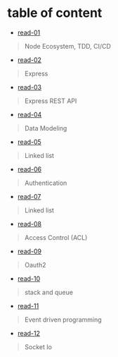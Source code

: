 # table of content

* [read-01](https://motasemalsqoor.github.io/reading-notes/401/read-1) 
> Node Ecosystem, TDD, CI/CD

* [read-02](https://motasemalsqoor.github.io/reading-notes/401/read-2) 
> Express

* [read-03](https://motasemalsqoor.github.io/reading-notes/401/read-3) 
> Express REST API

* [read-04](https://motasemalsqoor.github.io/reading-notes/401/read-4) 
> Data Modeling

* [read-05](https://motasemalsqoor.github.io/reading-notes/401/read-5) 
> Linked list

* [read-06](https://motasemalsqoor.github.io/reading-notes/401/read-6) 
> Authentication

* [read-07](https://motasemalsqoor.github.io/reading-notes/401/read-7) 
> Linked list

* [read-08](https://motasemalsqoor.github.io/reading-notes/401/read-8) 
> Access Control (ACL)

* [read-09](https://motasemalsqoor.github.io/reading-notes/401/read-9) 
> Oauth2

* [read-10](https://motasemalsqoor.github.io/reading-notes/401/read-10) 
> stack and queue

* [read-11](https://motasemalsqoor.github.io/reading-notes/401/read-11) 
> Event driven programming

* [read-12](https://motasemalsqoor.github.io/reading-notes/401/read-12) 
> Socket Io
